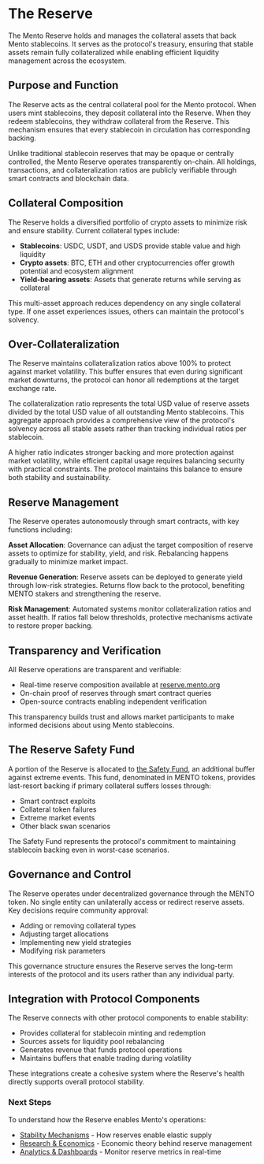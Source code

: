 # The Reserve

The Mento Reserve holds and manages the collateral assets that back Mento stablecoins. It serves as the protocol's treasury, ensuring that stable assets remain fully collateralized while enabling efficient liquidity management across the ecosystem.

## Purpose and Function

The Reserve acts as the central collateral pool for the Mento protocol. When users mint stablecoins, they deposit collateral into the Reserve. When they redeem stablecoins, they withdraw collateral from the Reserve. This mechanism ensures that every stablecoin in circulation has corresponding backing.

Unlike traditional stablecoin reserves that may be opaque or centrally controlled, the Mento Reserve operates transparently on-chain. All holdings, transactions, and collateralization ratios are publicly verifiable through smart contracts and blockchain data.

## Collateral Composition

The Reserve holds a diversified portfolio of crypto assets to minimize risk and ensure stability. Current collateral types include:

* **Stablecoins**: USDC, USDT, and USDS provide stable value and high liquidity
* **Crypto assets**: BTC, ETH and other cryptocurrencies offer growth potential and ecosystem alignment
* **Yield-bearing assets**: Assets that generate returns while serving as collateral

This multi-asset approach reduces dependency on any single collateral type. If one asset experiences issues, others can maintain the protocol's solvency.

## Over-Collateralization

The Reserve maintains collateralization ratios above 100% to protect against market volatility. This buffer ensures that even during significant market downturns, the protocol can honor all redemptions at the target exchange rate.

The collateralization ratio represents the total USD value of reserve assets divided by the total USD value of all outstanding Mento stablecoins. This aggregate approach provides a comprehensive view of the protocol's solvency across all stable assets rather than tracking individual ratios per stablecoin.

A higher ratio indicates stronger backing and more protection against market volatility, while efficient capital usage requires balancing security with practical constraints. The protocol maintains this balance to ensure both stability and sustainability.

## Reserve Management

The Reserve operates autonomously through smart contracts, with key functions including:

**Asset Allocation**: Governance can adjust the target composition of reserve assets to optimize for stability, yield, and risk. Rebalancing happens gradually to minimize market impact.

**Revenue Generation**: Reserve assets can be deployed to generate yield through low-risk strategies. Returns flow back to the protocol, benefiting MENTO stakers and strengthening the reserve.

**Risk Management**: Automated systems monitor collateralization ratios and asset health. If ratios fall below thresholds, protective mechanisms activate to restore proper backing.

## Transparency and Verification

All Reserve operations are transparent and verifiable:

* Real-time reserve composition available at [reserve.mento.org](https://reserve.mento.org/?tab=reserve-holdings)
* On-chain proof of reserves through smart contract queries
* Open-source contracts enabling independent verification

This transparency builds trust and allows market participants to make informed decisions about using Mento stablecoins.

## The Reserve Safety Fund

A portion of the Reserve is allocated to [the Safety Fund](https://forum.celo.org/t/mento-spin-off-and-launch-of-the-mento-token/7747), an additional buffer against extreme events. This fund, denominated in MENTO tokens, provides last-resort backing if primary collateral suffers losses through:

* Smart contract exploits
* Collateral token failures
* Extreme market events
* Other black swan scenarios

The Safety Fund represents the protocol's commitment to maintaining stablecoin backing even in worst-case scenarios.

## Governance and Control

The Reserve operates under decentralized governance through the MENTO token. No single entity can unilaterally access or redirect reserve assets. Key decisions require community approval:

* Adding or removing collateral types
* Adjusting target allocations
* Implementing new yield strategies
* Modifying risk parameters

This governance structure ensures the Reserve serves the long-term interests of the protocol and its users rather than any individual party.

## Integration with Protocol Components

The Reserve connects with other protocol components to enable stability:

* Provides collateral for stablecoin minting and redemption
* Sources assets for liquidity pool rebalancing
* Generates revenue that funds protocol operations
* Maintains buffers that enable trading during volatility

These integrations create a cohesive system where the Reserve's health directly supports overall protocol stability.

### Next Steps

To understand how the Reserve enables Mento's operations:

* [Stability Mechanisms](stability-mechanisms.md) - How reserves enable elastic supply
* [Research & Economics](research-and-economics.md) - Economic theory behind reserve management
* [Analytics & Dashboards](../getting-started/analytics-and-dashboards.md) - Monitor reserve metrics in real-time

